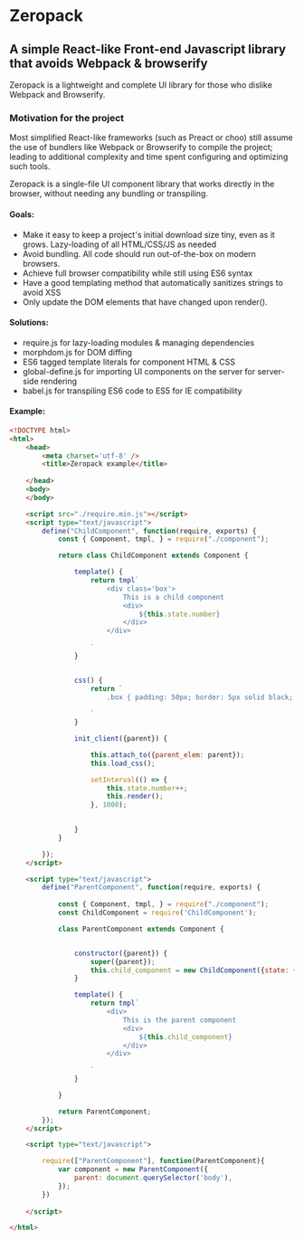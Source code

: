 # Zeropack

## A simple React-like Front-end Javascript library that avoids Webpack &amp; browserify


Zeropack is a lightweight and complete UI library for those who dislike Webpack and Browserify.

### Motivation for the project

Most simplified React-like frameworks (such as Preact or choo) still assume the use of bundlers like Webpack or Browserify to compile the project; leading to additional complexity and time spent configuring and optimizing such tools.

Zeropack is a single-file UI component library that works directly in the browser, without needing any bundling or transpiling.

#### Goals:
* Make it easy to keep a project's initial download size tiny, even as it grows. Lazy-loading of all HTML/CSS/JS as needed
* Avoid bundling. All code should run out-of-the-box on modern browsers.
* Achieve full browser compatibility while still using ES6 syntax
* Have a good templating method that automatically sanitizes strings to avoid XSS
* Only update the DOM elements that have changed upon render().

#### Solutions:
* require.js for lazy-loading modules &amp; managing dependencies
* morphdom.js for DOM diffing
* ES6 tagged template literals for component HTML &amp; CSS
* global-define.js for importing UI components on the server for server-side rendering
* babel.js for transpiling ES6 code to ES5 for IE compatibility



#### Example:
```html
<!DOCTYPE html>
<html>
    <head>
        <meta charset='utf-8' />
        <title>Zeropack example</title>
         
    </head>
    <body>
    </body>

    <script src="./require.min.js"></script>
    <script type="text/javascript">
        define("ChildComponent", function(require, exports) {
            const { Component, tmpl, } = require("./component");

            return class ChildComponent extends Component {

                template() {
                    return tmpl`
                        <div class='box'>
                            This is a child component
                            <div>
                                ${this.state.number}
                            </div>
                        </div>
                        
                    `
                }


                css() {
                    return `
                        .box { padding: 50px; border: 5px solid black; }
                                        
                    `
                }

                init_client({parent}) {

                    this.attach_to({parent_elem: parent});
                    this.load_css();

                    setInterval(() => {
                        this.state.number++;
                        this.render();
                    }, 1000);
                         

                }
            }

        });
    </script>

    <script type="text/javascript">
        define("ParentComponent", function(require, exports) {
            
            const { Component, tmpl, } = require("./component");
            const ChildComponent = require('ChildComponent');

            class ParentComponent extends Component {


                constructor({parent}) {
                    super({parent});
                    this.child_component = new ChildComponent({state: {number: 1}, parent: this.element});
                }

                template() {
                    return tmpl`
                        <div>
                            This is the parent component
                            <div>
                                ${this.child_component}
                            </div>
                        </div>
                        
                    `
                }

            }

            return ParentComponent;
        });
    </script>

    <script type="text/javascript">

        require(["ParentComponent"], function(ParentComponent){
            var component = new ParentComponent({
                parent: document.querySelector('body'),
            });
        })
    
    </script>

</html>
```

